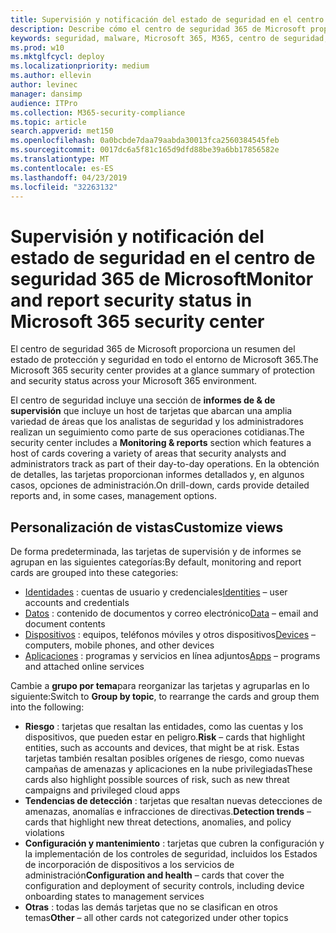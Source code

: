 ```yaml
---
title: Supervisión y notificación del estado de seguridad en el centro de seguridad 365 de Microsoft
description: Describe cómo el centro de seguridad 365 de Microsoft proporciona un resumen de la protección y el estado de la seguridad de un vistazo.
keywords: seguridad, malware, Microsoft 365, M365, centro de seguridad, monitor, informe, estado
ms.prod: w10
ms.mktglfcycl: deploy
ms.localizationpriority: medium
ms.author: ellevin
author: levinec
manager: dansimp
audience: ITPro
ms.collection: M365-security-compliance
ms.topic: article
search.appverid: met150
ms.openlocfilehash: 0a0bcbde7daa79aabda30013fca2560384545feb
ms.sourcegitcommit: 0017dc6a5f81c165d9dfd88be39a6bb17856582e
ms.translationtype: MT
ms.contentlocale: es-ES
ms.lasthandoff: 04/23/2019
ms.locfileid: "32263132"
---
```

# <a name="monitor-and-report-security-status-in-microsoft-365-security-center"></a><span data-ttu-id="e7fc6-104">Supervisión y notificación del estado de seguridad en el centro de seguridad 365 de Microsoft</span><span class="sxs-lookup"><span data-stu-id="e7fc6-104">Monitor and report security status in Microsoft 365 security center</span></span>

<span data-ttu-id="e7fc6-105">El centro de seguridad 365 de Microsoft proporciona un resumen del estado de protección y seguridad en todo el entorno de Microsoft 365.</span><span class="sxs-lookup"><span data-stu-id="e7fc6-105">The Microsoft 365 security center provides at a glance summary of protection and security status across your Microsoft 365 environment.</span></span>

<span data-ttu-id="e7fc6-106">El centro de seguridad incluye una sección de **informes de & de supervisión** que incluye un host de tarjetas que abarcan una amplia variedad de áreas que los analistas de seguridad y los administradores realizan un seguimiento como parte de sus operaciones cotidianas.</span><span class="sxs-lookup"><span data-stu-id="e7fc6-106">The security center includes a **Monitoring & reports** section which features a host of cards covering a variety of areas that security analysts and administrators track as part of their day-to-day operations.</span></span> <span data-ttu-id="e7fc6-107">En la obtención de detalles, las tarjetas proporcionan informes detallados y, en algunos casos, opciones de administración.</span><span class="sxs-lookup"><span data-stu-id="e7fc6-107">On drill-down, cards provide detailed reports and, in some cases, management options.</span></span>

## <a name="customize-views"></a><span data-ttu-id="e7fc6-108">Personalización de vistas</span><span class="sxs-lookup"><span data-stu-id="e7fc6-108">Customize views</span></span>

<span data-ttu-id="e7fc6-109">De forma predeterminada, las tarjetas de supervisión y de informes se agrupan en las siguientes categorías:</span><span class="sxs-lookup"><span data-stu-id="e7fc6-109">By default, monitoring and report cards are grouped into these categories:</span></span>
  
* <span data-ttu-id="e7fc6-110">[Identidades](monitor-and-report-identities.md) : cuentas de usuario y credenciales</span><span class="sxs-lookup"><span data-stu-id="e7fc6-110">[Identities](monitor-and-report-identities.md) – user accounts and credentials</span></span>
* <span data-ttu-id="e7fc6-111">[Datos](monitor-data.md) : contenido de documentos y correo electrónico</span><span class="sxs-lookup"><span data-stu-id="e7fc6-111">[Data](monitor-data.md) – email and document contents</span></span>
* <span data-ttu-id="e7fc6-112">[Dispositivos](monitor-devices.md) : equipos, teléfonos móviles y otros dispositivos</span><span class="sxs-lookup"><span data-stu-id="e7fc6-112">[Devices](monitor-devices.md) – computers, mobile phones, and other devices</span></span>
* <span data-ttu-id="e7fc6-113">[Aplicaciones](monitor-apps.md) : programas y servicios en línea adjuntos</span><span class="sxs-lookup"><span data-stu-id="e7fc6-113">[Apps](monitor-apps.md) – programs and attached online services</span></span>

<span data-ttu-id="e7fc6-114">Cambie a **grupo por tema**para reorganizar las tarjetas y agruparlas en lo siguiente:</span><span class="sxs-lookup"><span data-stu-id="e7fc6-114">Switch to **Group by topic**, to rearrange the cards and group them into the following:</span></span>

* <span data-ttu-id="e7fc6-115">**Riesgo** : tarjetas que resaltan las entidades, como las cuentas y los dispositivos, que pueden estar en peligro.</span><span class="sxs-lookup"><span data-stu-id="e7fc6-115">**Risk** – cards that highlight entities, such as accounts and devices, that might be at risk.</span></span> <span data-ttu-id="e7fc6-116">Estas tarjetas también resaltan posibles orígenes de riesgo, como nuevas campañas de amenazas y aplicaciones en la nube privilegiadas</span><span class="sxs-lookup"><span data-stu-id="e7fc6-116">These cards also highlight possible sources of risk, such as new threat campaigns and privileged cloud apps</span></span>  
* <span data-ttu-id="e7fc6-117">**Tendencias de detección** : tarjetas que resaltan nuevas detecciones de amenazas, anomalías e infracciones de directivas.</span><span class="sxs-lookup"><span data-stu-id="e7fc6-117">**Detection trends** – cards that highlight new threat detections, anomalies, and policy violations</span></span>
* <span data-ttu-id="e7fc6-118">**Configuración y mantenimiento** : tarjetas que cubren la configuración y la implementación de los controles de seguridad, incluidos los Estados de incorporación de dispositivos a los servicios de administración</span><span class="sxs-lookup"><span data-stu-id="e7fc6-118">**Configuration and health** – cards that cover the configuration and deployment of security controls, including device onboarding states to management services</span></span>
* <span data-ttu-id="e7fc6-119">**Otras** : todas las demás tarjetas que no se clasifican en otros temas</span><span class="sxs-lookup"><span data-stu-id="e7fc6-119">**Other** – all other cards not categorized under other topics</span></span>
